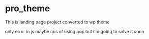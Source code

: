 # pro_theme
This is landing page project converted to wp theme

only error in js maybe cus of using oop but i'm going to solve it soon 
